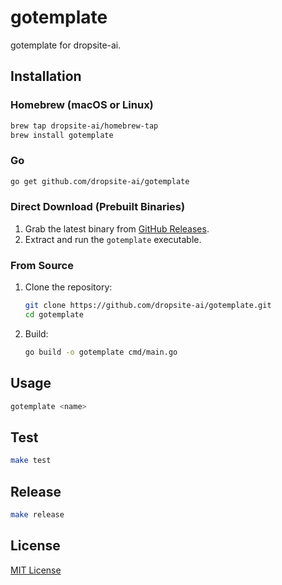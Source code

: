 # gotemplate

gotemplate for dropsite-ai.

## Installation

### Homebrew (macOS or Linux)
```bash
brew tap dropsite-ai/homebrew-tap
brew install gotemplate
```

### Go
```bash
go get github.com/dropsite-ai/gotemplate
```

### Direct Download (Prebuilt Binaries)

1. Grab the latest binary from [GitHub Releases](https://github.com/dropsite-ai/gotemplate/releases).  
2. Extract and run the `gotemplate` executable.

### From Source

1. Clone the repository:
   ```bash
   git clone https://github.com/dropsite-ai/gotemplate.git
   cd gotemplate
   ```
2. Build:
   ```bash
   go build -o gotemplate cmd/main.go
   ```

## Usage

```bash
gotemplate <name>
```

## Test

```bash
make test
```

## Release

```bash
make release
```

## License

[MIT License](LICENSE)  